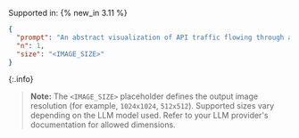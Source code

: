 Supported in: {% new_in 3.11 %}

```json
{
  "prompt": "An abstract visualization of API traffic flowing through a secure gateway",
  "n": 1,
  "size": "<IMAGE_SIZE>"
}
```

{:.info}
> **Note:** The `<IMAGE_SIZE>` placeholder defines the output image resolution (for example, `1024x1024`, `512x512`). Supported sizes vary depending on the LLM model used. Refer to your LLM provider's documentation for allowed dimensions.